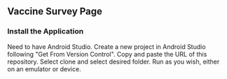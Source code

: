 ## Vaccine Survey Page

### Install the Application
Need to have Android Studio. 
Create a new project in Android Studio following "Get From Version Control".
Copy and paste the URL of this repository.
Select clone and select desired folder.
Run as you wish, either on an emulator or device.
